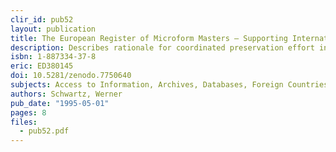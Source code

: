 ```yaml
---
clir_id: pub52
layout: publication
title: The European Register of Microform Masters — Supporting International Cooperation
description: Describes rationale for coordinated preservation effort in Europe and reviews EROMM’s growth from initial project phase to the international pilot database established in 1993. Briefly covers principles of establishing EROMM as a permanent service, including administration, installation as a database, access services, and systems support.
isbn: 1-887334-37-8
eric: ED380145
doi: 10.5281/zenodo.7750640
subjects: Access to Information, Archives, Databases, Foreign Countries, Information Storage, International Cooperation, Microforms, Microreproduction, Preservation, Reprography
authors: Schwartz, Werner
pub_date: "1995-05-01"
pages: 8
files:
  - pub52.pdf
---
```

